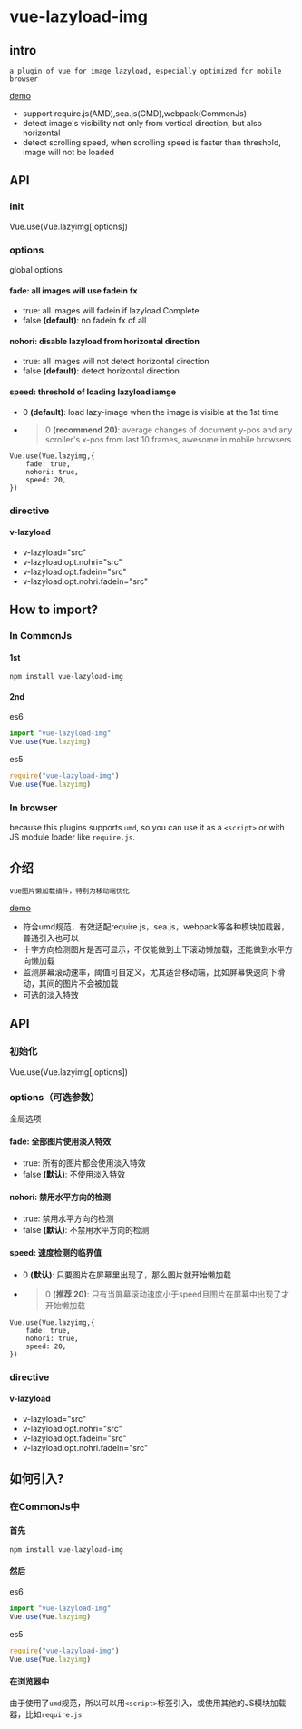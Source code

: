# vue-lazyload-img

## intro
    a plugin of vue for image lazyload, especially optimized for mobile browser

[demo](http://jalbaa.github.io/vue-lazyload-img/example/demo.html)

* support require.js(AMD),sea.js(CMD),webpack(CommonJs)
* detect image's visibility not only from vertical direction, but also horizontal
* detect scrolling speed, when scrolling speed is faster than threshold, image will not be loaded

## API

### init

Vue.use(Vue.lazyimg[,options])

### options
global options
#### fade: all images will use fadein fx

* true: all images will fadein if lazyload Complete
* false **(default)**: no fadein fx of all

#### nohori: disable lazyload from horizontal direction

* true: all images will not detect horizontal direction
* false **(default)**:  detect horizontal direction

#### speed: threshold of loading lazyload iamge

* 0 **(default)**: load lazy-image when the image is visible at the 1st time
* >0 **(recommend 20)**: average changes of document y-pos and any scroller's x-pos from last 10 frames, awesome in mobile browsers

```
Vue.use(Vue.lazyimg,{
    fade: true,
    nohori: true,
    speed: 20,
})
```

### directive

#### v-lazyload

* v-lazyload="src"
* v-lazyload:opt.nohri="src"
* v-lazyload:opt.fadein="src"
* v-lazyload:opt.nohri.fadein="src"

## How to import?

### In CommonJs

#### 1st
``` shell
npm install vue-lazyload-img
```

#### 2nd
es6

``` javascript
import "vue-lazyload-img"
Vue.use(Vue.lazyimg)
```
es5

``` javascript
require("vue-lazyload-img")
Vue.use(Vue.lazyimg)
```
### In browser

because this plugins supports `umd`, so you can use it as a `<script>` or with JS module loader like `require.js`.

## 介绍
    vue图片懒加载插件，特别为移动端优化

[demo](http://jalbaa.github.io/vue-lazyload-img/example/demo.html)

* 符合umd规范，有效适配require.js，sea.js，webpack等各种模块加载器，普通引入也可以
* 十字方向检测图片是否可显示，不仅能做到上下滚动懒加载，还能做到水平方向懒加载
* 监测屏幕滚动速率，阈值可自定义，尤其适合移动端，比如屏幕快速向下滑动，其间的图片不会被加载
* 可选的淡入特效

## API

### 初始化

Vue.use(Vue.lazyimg[,options])

### options（可选参数）

全局选项

#### fade: 全部图片使用淡入特效

* true: 所有的图片都会使用淡入特效
* false **(默认)**: 不使用淡入特效

#### nohori: 禁用水平方向的检测

* true: 禁用水平方向的检测
* false **(默认)**:  不禁用水平方向的检测

#### speed: 速度检测的临界值

* 0 **(默认)**: 只要图片在屏幕里出现了，那么图片就开始懒加载
* >0 **(推荐 20)**: 只有当屏幕滚动速度小于speed且图片在屏幕中出现了才开始懒加载

```
Vue.use(Vue.lazyimg,{
    fade: true,
    nohori: true,
    speed: 20,
})
```

### directive

#### v-lazyload

* v-lazyload="src"
* v-lazyload:opt.nohri="src"
* v-lazyload:opt.fadein="src"
* v-lazyload:opt.nohri.fadein="src"


## 如何引入?

### 在CommonJs中

#### 首先
``` shell
npm install vue-lazyload-img
```

#### 然后
es6

``` javascript
import "vue-lazyload-img"
Vue.use(Vue.lazyimg)
```
es5

``` javascript
require("vue-lazyload-img")
Vue.use(Vue.lazyimg)
```
#### 在浏览器中

由于使用了`umd`规范，所以可以用`<script>`标签引入，或使用其他的JS模块加载器，比如`require.js`
